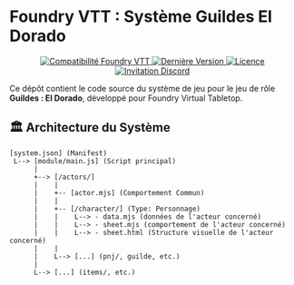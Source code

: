 # Foundry VTT : Système Guildes El Dorado

<p align="center">
  <a href="https://foundryvtt.com/releases/13" target="_blank">
    <img src="https://img.shields.io/badge/Foundry%20VTT-v13-F7762A" alt="Compatibilité Foundry VTT">
  </a>
  <a href="https://github.com/Gabryel666/foundryvtt-guildes-eldorado/releases" target="_blank">
    <img src="https://img.shields.io/github/v/release/Gabryel666/foundryvtt-guildes-eldorado" alt="Dernière Version">
  </a>
  <a href="https://github.com/Gabryel666/foundryvtt-guildes-eldorado/blob/main/LICENSE" target="_blank">
    <img src="https://img.shields.io/github/license/Gabryel666/foundryvtt-guildes-eldorado" alt="Licence">
  </a>
  <!-- Mettez ici le lien d'invitation de votre serveur Discord si vous en avez un -->
  <a href="https://discord.gg/CrfgXxhu95" target="_blank">
    <img src="https://img.shields.io/badge/Discord-Rejoignez_nous-7289DA?logo=discord&logoColor=white" alt="Invitation Discord">
  </a>
</p>

Ce dépôt contient le code source du système de jeu pour le jeu de rôle **Guildes : El Dorado**, développé pour Foundry Virtual Tabletop.

## 🏛️ Architecture du Système

```
[system.json] (Manifest)
 L--> [module/main.js] (Script principal)
      |
      +--> [/actors/]
      |    |
      |    +-- [actor.mjs] (Comportement Commun)
      |    |
      |    +-- [/character/] (Type: Personnage)
      |    |    L--> - data.mjs (données de l'acteur concerné)
      |    |    L--> - sheet.mjs (comportement de l'acteur concerné)
      |    |    L--> - sheet.html (Structure visuelle de l'acteur concerné)
      |    |
      |    L--> [...] (pnj/, guilde, etc.)
      |
      L--> [...] (items/, etc.)

```
